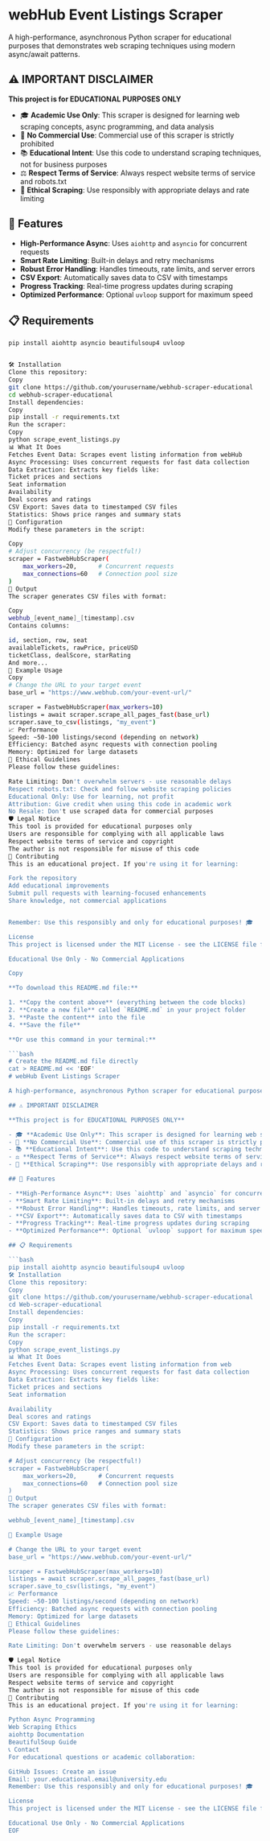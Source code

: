 # webHub Event Listings Scraper

A high-performance, asynchronous Python scraper for educational purposes that demonstrates web scraping techniques using modern async/await patterns.

## ⚠️ IMPORTANT DISCLAIMER

**This project is for EDUCATIONAL PURPOSES ONLY**

- 🎓 **Academic Use Only**: This scraper is designed for learning web scraping concepts, async programming, and data analysis
- 🚫 **No Commercial Use**: Commercial use of this scraper is strictly prohibited
- 📚 **Educational Intent**: Use this code to understand scraping techniques, not for business purposes
- ⚖️ **Respect Terms of Service**: Always respect website terms of service and robots.txt
- 🤝 **Ethical Scraping**: Use responsibly with appropriate delays and rate limiting

## 🚀 Features

- **High-Performance Async**: Uses `aiohttp` and `asyncio` for concurrent requests
- **Smart Rate Limiting**: Built-in delays and retry mechanisms
- **Robust Error Handling**: Handles timeouts, rate limits, and server errors
- **CSV Export**: Automatically saves data to CSV with timestamps
- **Progress Tracking**: Real-time progress updates during scraping
- **Optimized Performance**: Optional `uvloop` support for maximum speed

## 📋 Requirements

```bash
pip install aiohttp asyncio beautifulsoup4 uvloop


🛠️ Installation
Clone this repository:
Copy
git clone https://github.com/yourusername/webhub-scraper-educational
cd webhub-scraper-educational
Install dependencies:
Copy
pip install -r requirements.txt
Run the scraper:
Copy
python scrape_event_listings.py
📊 What It Does
Fetches Event Data: Scrapes event listing information from webHub
Async Processing: Uses concurrent requests for fast data collection
Data Extraction: Extracts key fields like:
Ticket prices and sections
Seat information
Availability
Deal scores and ratings
CSV Export: Saves data to timestamped CSV files
Statistics: Shows price ranges and summary stats
🔧 Configuration
Modify these parameters in the script:

Copy
# Adjust concurrency (be respectful!)
scraper = FastwebHubScraper(
    max_workers=20,      # Concurrent requests
    max_connections=60   # Connection pool size
)
📁 Output
The scraper generates CSV files with format:

Copy
webhub_[event_name]_[timestamp].csv
Contains columns:

id, section, row, seat
availableTickets, rawPrice, priceUSD
ticketClass, dealScore, starRating
And more...
🎯 Example Usage
Copy
# Change the URL to your target event
base_url = "https://www.webhub.com/your-event-url/"

scraper = FastwebHubScraper(max_workers=10)
listings = await scraper.scrape_all_pages_fast(base_url)
scraper.save_to_csv(listings, "my_event")
📈 Performance
Speed: ~50-100 listings/second (depending on network)
Efficiency: Batched async requests with connection pooling
Memory: Optimized for large datasets
🚨 Ethical Guidelines
Please follow these guidelines:

Rate Limiting: Don't overwhelm servers - use reasonable delays
Respect robots.txt: Check and follow website scraping policies
Educational Only: Use for learning, not profit
Attribution: Give credit when using this code in academic work
No Resale: Don't use scraped data for commercial purposes
🛡️ Legal Notice
This tool is provided for educational purposes only
Users are responsible for complying with all applicable laws
Respect website terms of service and copyright
The author is not responsible for misuse of this code
🤝 Contributing
This is an educational project. If you're using it for learning:

Fork the repository
Add educational improvements
Submit pull requests with learning-focused enhancements
Share knowledge, not commercial applications


Remember: Use this responsibly and only for educational purposes! 🎓

License
This project is licensed under the MIT License - see the LICENSE file for details.

Educational Use Only - No Commercial Applications

Copy

**To download this README.md file:**

1. **Copy the content above** (everything between the code blocks)
2. **Create a new file** called `README.md` in your project folder
3. **Paste the content** into the file
4. **Save the file**

**Or use this command in your terminal:**

```bash
# Create the README.md file directly
cat > README.md << 'EOF'
# webHub Event Listings Scraper

A high-performance, asynchronous Python scraper for educational purposes that demonstrates web scraping techniques using modern async/await patterns.

## ⚠️ IMPORTANT DISCLAIMER

**This project is for EDUCATIONAL PURPOSES ONLY**

- 🎓 **Academic Use Only**: This scraper is designed for learning web scraping concepts, async programming, and data analysis
- 🚫 **No Commercial Use**: Commercial use of this scraper is strictly prohibited
- 📚 **Educational Intent**: Use this code to understand scraping techniques, not for business purposes
- ⚖️ **Respect Terms of Service**: Always respect website terms of service and robots.txt
- 🤝 **Ethical Scraping**: Use responsibly with appropriate delays and rate limiting

## 🚀 Features

- **High-Performance Async**: Uses `aiohttp` and `asyncio` for concurrent requests
- **Smart Rate Limiting**: Built-in delays and retry mechanisms
- **Robust Error Handling**: Handles timeouts, rate limits, and server errors
- **CSV Export**: Automatically saves data to CSV with timestamps
- **Progress Tracking**: Real-time progress updates during scraping
- **Optimized Performance**: Optional `uvloop` support for maximum speed

## 📋 Requirements

```bash
pip install aiohttp asyncio beautifulsoup4 uvloop
🛠️ Installation
Clone this repository:
Copy
git clone https://github.com/yourusername/webhub-scraper-educational
cd Web-scraper-educational
Install dependencies:
Copy
pip install -r requirements.txt
Run the scraper:
Copy
python scrape_event_listings.py
📊 What It Does
Fetches Event Data: Scrapes event listing information from web
Async Processing: Uses concurrent requests for fast data collection
Data Extraction: Extracts key fields like:
Ticket prices and sections
Seat information

Availability
Deal scores and ratings
CSV Export: Saves data to timestamped CSV files
Statistics: Shows price ranges and summary stats
🔧 Configuration
Modify these parameters in the script:

# Adjust concurrency (be respectful!)
scraper = FastwebHubScraper(
    max_workers=20,      # Concurrent requests
    max_connections=60   # Connection pool size
)
📁 Output
The scraper generates CSV files with format:

webhub_[event_name]_[timestamp].csv

🎯 Example Usage

# Change the URL to your target event
base_url = "https://www.webhub.com/your-event-url/"

scraper = FastwebHubScraper(max_workers=10)
listings = await scraper.scrape_all_pages_fast(base_url)
scraper.save_to_csv(listings, "my_event")
📈 Performance
Speed: ~50-100 listings/second (depending on network)
Efficiency: Batched async requests with connection pooling
Memory: Optimized for large datasets
🚨 Ethical Guidelines
Please follow these guidelines:

Rate Limiting: Don't overwhelm servers - use reasonable delays

🛡️ Legal Notice
This tool is provided for educational purposes only
Users are responsible for complying with all applicable laws
Respect website terms of service and copyright
The author is not responsible for misuse of this code
🤝 Contributing
This is an educational project. If you're using it for learning:

Python Async Programming
Web Scraping Ethics
aiohttp Documentation
BeautifulSoup Guide
📞 Contact
For educational questions or academic collaboration:

GitHub Issues: Create an issue
Email: your.educational.email@university.edu
Remember: Use this responsibly and only for educational purposes! 🎓

License
This project is licensed under the MIT License - see the LICENSE file for details.

Educational Use Only - No Commercial Applications
EOF